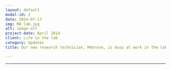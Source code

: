 ```yaml
---
layout: default
modal-id: 2
date: 2014-07-17
img: MA_lab.jpg
alt: image-alt
project-date: April 2014
client: Life in the lab
category: Updates
title: Our new research technician, Mehrose, is busy at work in the lab!

---
```



---
